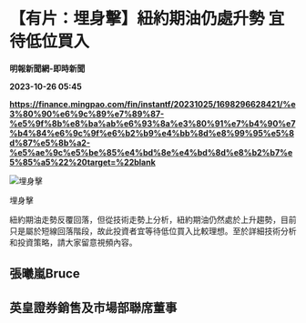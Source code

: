 # 【有片：埋身擊】紐約期油仍處升勢 宜待低位買入
**明報新聞網-即時新聞**

**2023-10-26 05:45**

**https://finance.mingpao.com/fin/instantf/20231025/1698296628421/%e3%80%90%e6%9c%89%e7%89%87-%e5%9f%8b%e8%ba%ab%e6%93%8a%e3%80%91%e7%b4%90%e7%b4%84%e6%9c%9f%e6%b2%b9%e4%bb%8d%e8%99%95%e5%8d%87%e5%8b%a2-%e5%ae%9c%e5%be%85%e4%bd%8e%e4%bd%8d%e8%b2%b7%e5%85%a5%22%20target=%22blank**

![埋身擊](https://fs.mingpao.com/fin/20231025/s00010/27a92d23cbce657ed03e8ecafe33cb89.png)

埋身擊

紐約期油走勢反覆回落，但從技術走勢上分析，紐約期油仍然處於上升趨勢，目前只是屬於短線回落階段，故此投資者宜等待低位買入比較理想。至於詳細技術分析和投資策略，請大家留意視頻內容。

張曦嵐Bruce
--------

英皇證券銷售及市場部聯席董事
--------------